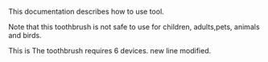 This documentation describes how to use tool.


Note that this toothbrush is not safe to use for children,
adults,pets, animals and birds.

This is
The toothbrush requires 6 devices.
 new line modified.
